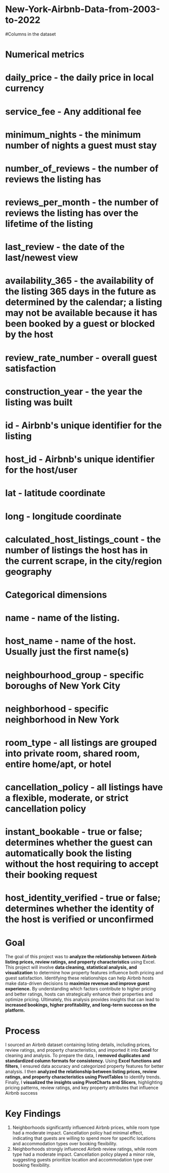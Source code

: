 # New-York-Airbnb-Data-from-2003-to-2022

#Columns in the dataset

# Numerical metrics

# daily_price - the daily price in local currency
# service_fee - Any additional fee
# minimum_nights - the minimum number of nights a guest must stay
# number_of_reviews - the number of reviews the listing has
# reviews_per_month - the number of reviews the listing has over the lifetime of the listing
# last_review - the date of the last/newest view
# availability_365 - the availability of the listing 365 days in the future as determined by the calendar; a listing may not be available because it has been booked by a guest or blocked by the host
# review_rate_number - overall guest satisfaction
# construction_year - the year the listing was built
# id - Airbnb's unique identifier for the listing
# host_id - Airbnb's unique identifier for the host/user
# lat - latitude coordinate
# long - longitude coordinate
# calculated_host_listings_count - the number of listings the host has in the current scrape, in the city/region geography

# Categorical dimensions

# name - name of the listing.
# host_name - name of the host. Usually just the first name(s)
# neighbourhood_group - specific boroughs of New York City
# neighborhood - specific neighborhood in New York
# room_type - all listings are grouped into private room, shared room, entire home/apt, or hotel
# cancellation_policy - all listings have a flexible, moderate, or strict cancellation policy
# instant_bookable - true or false; determines whether the guest can automatically book the listing without the host requiring to accept their booking request
# host_identity_verified - true or false; determines whether the identity of the host is verified or unconfirmed


# Goal

The goal of this project was to **analyze the relationship between Airbnb listing prices, review ratings, and property characteristics** using Excel. This project will involve **data cleaning, statistical analysis, and visualization** to determine how property features influence both pricing and guest satisfaction. Identifying these relationships can help Airbnb hosts make data-driven decisions to **maximize revenue and improve guest experience.** By understanding which factors contribute to higher pricing and better ratings, hosts can strategically enhance their properties and optimize pricing. Ultimately, this analysis provides insights that can lead to **increased bookings, higher profitability, and long-term success on the platform.**


# Process

I sourced an Airbnb dataset containing listing details, including prices, review ratings, and property characteristics, and imported it into **Excel** for cleaning and analysis. To prepare the data, I **removed duplicates and standardized column formats for consistency.** Using **Excel functions and filters**, I ensured data accuracy and categorized property features for better analysis. I then **analyzed the relationship between listing prices, review ratings, and property characteristics using PivotTables** to  identify trends. Finally, I **visualized the insights using PivotCharts and Slicers**, highlighting pricing patterns, review ratings, and key property attributes that influence Airbnb success


# Key Findings

1. Neighborhoods significantly influenced Airbnb prices, while room type had a moderate impact. Cancellation policy had minimal effect, indicating that guests are willing to spend more for specific locations and accommodation types over booking flexibility.
2. Neighborhoods strongly influenced Airbnb review ratings, while room type had a moderate impact. Cancellation policy played a minor role, suggesting guests prioritize location and accommodation type over booking flexibility.

